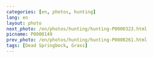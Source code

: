 ```yaml
---
categories: [en, photos, hunting]
lang: en
layout: photo
next_photo: /en/photos/hunting/hunting-P0000323.html
picname: P0000149
prev_photo: /en/photos/hunting/hunting-P0000261.html
tags: [Dead Springbock, Grass]
---
```

